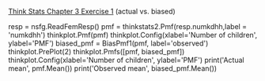 [Think Stats Chapter 3 Exercise 1](http://greenteapress.com/thinkstats2/html/thinkstats2004.html#toc31) (actual vs. biased)

resp = nsfg.ReadFemResp()
pmf = thinkstats2.Pmf(resp.numkdhh,label = 'numkdhh')
thinkplot.Pmf(pmf)
thinkplot.Config(xlabel='Number of children', ylabel='PMF')
biased_pmf = BiasPmf1(pmf, label='observed')
thinkplot.PrePlot(2)
thinkplot.Pmfs([pmf, biased_pmf])
thinkplot.Config(xlabel='Number of children', ylabel='PMF')
print('Actual mean', pmf.Mean())
print('Observed mean', biased_pmf.Mean())
